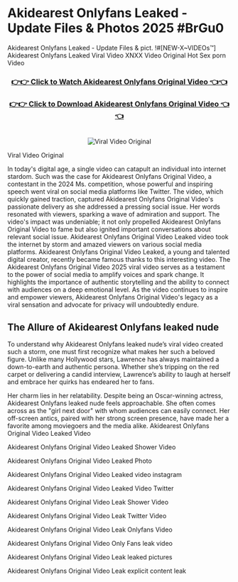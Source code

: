 # Akidearest Onlyfans Leaked - Update Files & Photos 2025 #BrGu0

Akidearest Onlyfans Leaked - Update Files & pict. !#[NEW-X~VIDEOs™] Akidearest Onlyfans Leaked Viral Video XNXX Video Original Hot Sex porn Video
<br>
<div align="center">
<h3><a href="https://links2leaks.com?utm_source=akidearest&utm_medium=gitlong" rel="nofollow">👉👉 Click to Watch Akidearest Onlyfans Original Video 👈👈</a></h3>
<h3><a href="https://links2leaks.com?utm_source=akidearest&utm_medium=gitlong" rel="nofollow">👉👉 Click to Download Akidearest Onlyfans Original Video 👈👈</a></h3>
<br>
<a href="https://links2leaks.com?utm_source=akidearest&utm_medium=gitlong" rel="nofollow"><img src="https://i.ibb.co/Gkj2r4b/banner.png" alt="Viral Video Original" style="max-width: 100%; display: inline-block;" data-target="animated-image.originalImage"></a>
</div>

Viral Video Original

In today's digital age, a single video can catapult an individual into internet stardom. Such was the case for Akidearest Onlyfans Original Video, a contestant in the 2024 Ms. competition, whose powerful and inspiring speech went viral on social media platforms like Twitter.
The video, which quickly gained traction, captured Akidearest Onlyfans Original Video's passionate delivery as she addressed a pressing social issue. Her words resonated with viewers, sparking a wave of admiration and support. The video's impact was undeniable; it not only propelled Akidearest Onlyfans Original Video to fame but also ignited important conversations about relevant social issue.
Akidearest Onlyfans Original Video Leaked video took the internet by storm and amazed viewers on various social media platforms. Akidearest Onlyfans Original Video Leaked, a young and talented digital creator, recently became famous thanks to this interesting video.
The Akidearest Onlyfans Original Video 2025 viral video serves as a testament to the power of social media to amplify voices and spark change. It highlights the importance of authentic storytelling and the ability to connect with audiences on a deep emotional level. As the video continues to inspire and empower viewers, Akidearest Onlyfans Original Video's legacy as a viral sensation and advocate for privacy will undoubtedly endure.

<h2>The Allure of Akidearest Onlyfans leaked nude</h2>


To understand why Akidearest Onlyfans leaked nude’s viral video created such a storm, one must first recognize what makes her such a beloved figure. Unlike many Hollywood stars, Lawrence has always maintained a down-to-earth and authentic persona. Whether she’s tripping on the red carpet or delivering a candid interview, Lawrence’s ability to laugh at herself and embrace her quirks has endeared her to fans.

Her charm lies in her relatability. Despite being an Oscar-winning actress, Akidearest Onlyfans leaked nude feels approachable. She often comes across as the "girl next door" with whom audiences can easily connect. Her off-screen antics, paired with her strong screen presence, have made her a favorite among moviegoers and the media alike.
Akidearest Onlyfans Original Video Leaked Video

Akidearest Onlyfans Original Video Leaked Shower Video

Akidearest Onlyfans Original Video Leaked Photo

Akidearest Onlyfans Original Video Leaked video instagram

Akidearest Onlyfans Original Video Leaked Video Twitter

Akidearest Onlyfans Original Video Leak Shower Video

Akidearest Onlyfans Original Video Leak Twitter Video

Akidearest Onlyfans Original Video Leak Onlyfans Video

Akidearest Onlyfans Original Video Only Fans leak video

Akidearest Onlyfans Original Video Leak leaked pictures

Akidearest Onlyfans Original Video Leak explicit content leak